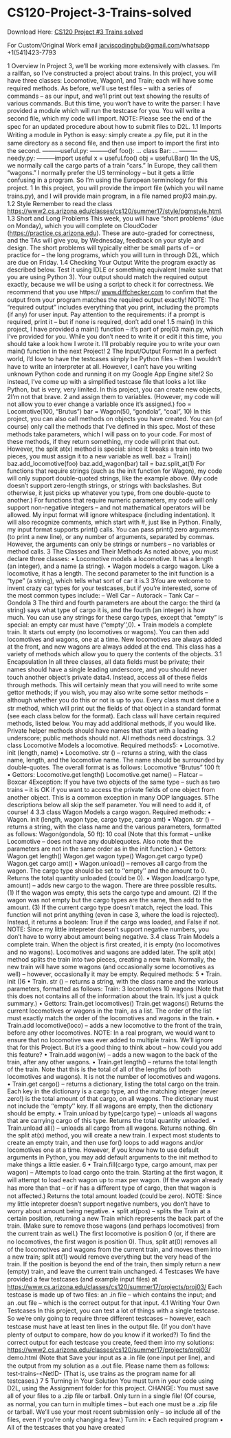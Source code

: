 # CS120-Project-3-Trains-solved

Download Here: [CS120 Project #3 Trains solved](https://jarviscodinghub.com/assignment/project-3-trains-solution/)

For Custom/Original Work email jarviscodinghub@gmail.com/whatsapp +1(541)423-7793

1 Overview
In Project 3, we’ll be working more extensively with classes. I’m a railfan, so I’ve constructed a project about trains. In this project, you will have three classes: Locomotive, Wagon1, and Train; each will have some required methods. As before, we’ll use test ﬁles – with a series of commands – as our input, and we’ll print out text showing the results of various commands. But this time, you won’t have to write the parser: I have provided a module which will run the testcase for you. You will write a second ﬁle, which my code will import. NOTE: Please see the end of the spec for an updated procedure about how to submit ﬁles to D2L.
1.1 Imports
Writing a module in Python is easy: simply create a .py ﬁle, put it in the same directory as a second ﬁle, and then use import to import the ﬁrst into the second.
———useful.py: ———def foo(): …
class Bar: …
———needy.py: ———import useful
x = useful.foo() obj = useful.Bar()
1In the US, we normally call the cargo parts of a train “cars.” In Europe, they call them “wagons.” I normally prefer the US terminology – but it gets a little confusing in a program. So I’m using the European terminology for this project.
1
In this project, you will provide the import ﬁle (which you will name trains.py), and I will provide main program, in a ﬁle named proj03 main.py.
1.2 Style
Remember to read the class https://www2.cs.arizona.edu/classes/cs120/summer17/style/pgmstyle.html.
1.3 Short and Long Problems
This week, you will have “short problems” (due on Monday), which you will complete on CloudCoder (https://practice.cs.arizona.edu). These are auto-graded for correctness, and the TAs will give you, by Wednesday, feedback on your style and design. The short problems will typically either be small parts of – or practice for – the long programs, which you will turn in through D2L, which are due on Friday.
1.4 Checking Your Output
Write the program exactly as described below. Test it using IDLE or something equivalent (make sure that you are using Python 3). Your output should match the required output exactly, because we will be using a script to check it for correctness. We recommend that you use https:// www.diffchecker.com to conﬁrm that the output from your program matches the required output exactly!
NOTE: The “required output” includes everything that you print, including the prompts (if any) for user input. Pay attention to the requirements: if a prompt is required, print it – but if none is required, don’t add one!
1.5 main()
In this project, I have provided a main() function – it’s part of proj03 main.py, which I’ve provided for you. While you don’t need to write it or edit it this time, you should take a look how I wrote it. I’ll probably require you to write your own main() function in the next Project!
2 The Input/Output Format
In a perfect world, I’d love to have the testcases simply be Python ﬁles – then I wouldn’t have to write an interpreter at all. However, I can’t have you writing unknown Python code and running it on my Google App Engine site!2 So instead, I’ve come up with a simpliﬁed testcase ﬁle that looks a lot like Python, but is very, very limited. In this project, you can create new objects,
2I’m not that brave.
2
and assign them to variables. (However, my code will not allow you to ever change a variable once it’s assigned.)
foo = Locomotive(100, “Brutus”) bar = Wagon(50, “gondola”, “coal”, 10)
In this project, you can also call methods on objects you have created. You can (of course) only call the methods that I’ve deﬁned in this spec. Most of these methods take parameters, which I will pass on to your code. For most of these methods, if they return something, my code will print that out. However, the split at(x) method is special: since it breaks a train into two pieces, you must assign it to a new variable as well.
baz = Train() baz.add_locomotive(foo) baz.add_wagon(bar) tail = baz.split_at(1)
For functions that require strings (such as the init function for Wagon), my code will only support double-quoted strings, like the example above. (My code doesn’t support zero-length strings, or strings with backslashes. But otherwise, it just picks up whatever you type, from one double-quote to another.) For functions that require numeric parameters, my code will only support non-negative integers – and not mathematical operators will be allowed. My input format will ignore whitespace (including indentation). It will also recognize comments, which start with #, just like in Python. Finally, my input format supports print() calls. You can pass print() zero arguments (to print a new line), or any number of arguments, separated by commas. However, the arguments can only be strings or numbers – no variables or method calls.
3 The Classes and Their Methods
As noted above, you must declare three classes: • Locomotive models a locomotive. It has a length (an integer), and a name (a string). • Wagon models a cargo wagon. Like a locomotive, it has a length. The second parameter to the init function is a “type” (a string), which tells what sort of car it is.3 3You are welcome to invent crazy car types for your testcases, but if you’re interested, some of the most common types include: – Well Car – Autorack – Tank Car – Gondola
3
The third and fourth parameters are about the cargo: the third (a string) says what type of cargo it is, and the fourth (an integer) is how much. You can use any strings for these cargo types, except that “empty” is special: an empty car must have (‘‘empty’’,0). • Train models a complete train. It starts out empty (no locomotives or wagons). You can then add locomotives and wagons, one at a time. New locomotives are always added at the front, and new wagons are always added at the end. This class has a variety of methods which allow you to query the contents of the objects.
3.1 Encapsulation
In all three classes, all data ﬁelds must be private; their names should have a single leading underscore, and you should never touch another object’s private data4. Instead, access all of these ﬁelds through methods. This will certainly mean that you will need to write some gettor methods; if you wish, you may also write some settor methods – although whether you do this or not is up to you. Every class must deﬁne a str method, which will print out the ﬁelds of that object in a standard format (see each class below for the format). Each class will have certain required methods, listed below. You may add additional methods, if you would like. Private helper methods should have names that start with a leading underscore; public methods should not. All methods need docstrings.
3.2 class Locomotive Models a locomotive. Required methods5: • Locomotive. init (length, name) • Locomotive. str () – returns a string, with the class name, length, and the locomotive name. The name should be surrounded by double-quotes. The overall format is as follows:
Locomotive “Brutus” 100 ft
• Gettors: Locomotive.get length() Locomotive.get name()
– Flatcar – Boxcar
4Exception: If you have two objects of the same type – such as two trains – it is OK if you want to access the private ﬁelds of one object from another object. This is a common exception in many OOP languages. 5The descriptions below all skip the self parameter. You will need to add it, of course!
4
3.3 class Wagon
Models a cargo wagon. Required methods: • Wagon. init (length, wagon type, cargo type, cargo amt) • Wagon. str () – returns a string, with the class name and the various parameters, formatted as follows:
Wagon(gondola, 50 ft): 10 coal
(Note that this format – unlike Locomotive – does not have any doublequotes. Also note that the parameters are not in the same order as in the init function.) • Gettors: Wagon.get length() Wagon.get wagon type() Wagon.get cargo type() Wagon.get cargo amt() • Wagon.unload() – removes all cargo from the wagon. The cargo type should be set to ‘‘empty’’ and the amount to 0. Returns the total quantity unloaded (could be 0). • Wagon.load(cargo type, amount) – adds new cargo to the wagon. There are three possible results. (1) If the wagon was empty, this sets the cargo type and amount. (2) If the wagon was not empty but the cargo types are the same, then add to the amount. (3) If the current cargo type doesn’t match, reject the load. This function will not print anything (even in case 3, where the load is rejected). Instead, it returns a boolean: True if the cargo was loaded, and False if not. NOTE: Since my little intepreter doesn’t support negative numbers, you don’t have to worry about amount being negative.
3.4 class Train
Models a complete train. When the object is ﬁrst created, it is empty (no locomotives and no wagons). Locomotives and wagons are added later. The split at(x) method splits the train into two pieces, creating a new train. Normally, the new train will have some wagons (and occasionally some locomotives as well) – however, occasionally it may be empty.
Required methods:
5
• Train. init ()6 • Train. str () – returns a string, with the class name and the various parameters, formatted as follows:
Train: 3 locomotives 10 wagons
(Note that this does not contains all of the information about the train. It’s just a quick summary.) • Gettors: Train.get locomotives() Train.get wagons() Returns the current locomotives or wagons in the train, as a list. The order of the list must exactly match the order of the locomotives and wagons in the train. • Train.add locomotive(loco) – adds a new locomotive to the front of the train, before any other locomotives. NOTE: In a real program, we would want to ensure that no locomotive was ever added to multiple trains. We’ll ignore that for this Project. But it’s a good thing to think about – how could you add this feature? • Train.add wagon(w) – adds a new wagon to the back of the train, after any other wagons. • Train.get length() – returns the total length of the train. Note that this is the total of all of the lengths (of both locomotives and wagons). It is not the number of locomotives and wagons. • Train.get cargo() – returns a dictionary, listing the total cargo on the train. Each key in the dictionary is a cargo type, and the matching integer (never zero!) is the total amount of that cargo, on all wagons. The dictionary must not include the ‘‘empty’’ key. If all wagons are empty, then the dictionary should be empty. • Train.unload by type(cargo type) – unloads all wagons that are carrying cargo of this type. Returns the total quantity unloaded. • Train.unload all() – unloads all cargo from all wagons. Returns nothing.
6In the split at(x) method, you will create a new train. I expect most students to create an empty train, and then use for() loops to add wagons and/or locomotives one at a time. However, if you know how to use default arguments in Python, you may add default arguments to the init method to make things a little easier.
6
• Train.fill(cargo type, cargo amount, max per wagon) – Attempts to load cargo onto the train. Starting at the ﬁrst wagon, it will attempt to load each wagon up to max per wagon. (If the wagon already has more than that – or if has a diﬀerent type of cargo, then that wagon is not aﬀected.) Returns the total amount loaded (could be zero). NOTE: Since my little intepreter doesn’t support negative numbers, you don’t have to worry about amount being negative. • split at(pos) – splits the Train at a certain position, returning a new Train which represents the back part of the train. (Make sure to remove those wagons (and perhaps locomotives) from the current train as well.) The ﬁrst locomotive is position 0 (or, if there are no locomotives, the ﬁrst wagon is position 0). Thus, split at(0) removes all of the locomotives and wagons from the current train, and moves them into a new train; split at(1) would remove everything but the very head of the train. If the position is beyond the end of the train, then simply return a new (empty) train, and leave the current train unchanged.
4 Testcases
We have provided a few testcases (and example input ﬁles) at https://www.cs.arizona.edu/classes/cs120/summer17/projects/proj03/ Each testcase is made up of two ﬁles: an .in ﬁle – which contains the input; and an .out ﬁle – which is the correct output for that input.
4.1 Writing Your Own Testcases
In this project, you can test a lot of things with a single testcase. So we’re only going to require three diﬀerent testcases – however, each testcase must have at least ten lines in the output ﬁle. (If you don’t have plenty of output to compare, how do you know if it worked?) To ﬁnd the correct output for each testcase you create, feed them into my solutions: https://www2.cs.arizona.edu/classes/cs120/summer17/projects/proj03/ demo.html (Note that Save your input as a .in ﬁle (one input per line), and the output from my solution as a .out ﬁle. Please name them as follows:
test-trains-<NetID- (That is, use trains as the program name for all testcases.)
7
5 Turning in Your Solution
You must turn in your code using D2L, using the Assignment folder for this project. CHANGE: You must save all of your ﬁles to a .zip ﬁle or tarball. Only turn in a single ﬁle! (Of course, as normal, you can turn in multiple times – but each one must be a .zip ﬁle or tarball. We’ll use your most recent submission only – so include all of the ﬁles, even if you’re only changing a few.) Turn in: • Each required program • All of the testcases that you have created
